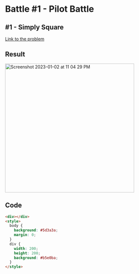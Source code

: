 # Battle #1 - Pilot Battle

## #1 - Simply Square

[Link to the problem](https://cssbattle.dev/play/1)

## Result
<img width="420" alt="Screenshot 2023-01-02 at 11 04 29 PM" src="https://user-images.githubusercontent.com/53368431/210263893-4d0eedb4-6d1f-4afa-b51b-d3af0b698912.png">


## Code

```html
<div></div>
<style>
  body {
    background: #5d3a3a;
    margin: 0;
  }
  div {
    width: 200;
    height: 200;
    background: #b5e0ba;
  }
</style>
```
